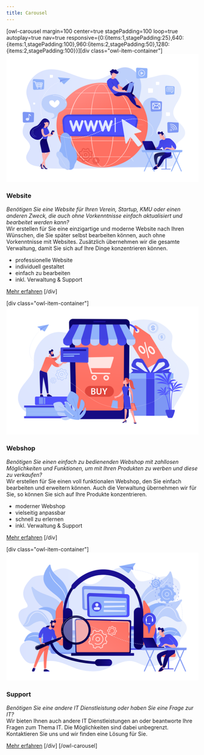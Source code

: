 ```yaml
---
title: Carousel
---
```


[owl-carousel margin=100 center=true stagePadding=100 loop=true autoplay=true nav=true responsive={0:{items:1,stagePadding:25},640:{items:1,stagePadding:100},960:{items:2,stagePadding:50},1280:{items:2,stagePadding:100}}][div class="owl-item-container"]
![Website Illustration](website.svg)
### Website
_Benötigen Sie eine Website für Ihren Verein, Startup, KMU oder einen anderen Zweck, die auch ohne Vorkenntnisse einfach aktualisiert und bearbeitet werden kann?_  
Wir erstellen für Sie eine einzigartige und moderne Website nach Ihren Wünschen, die Sie später selbst bearbeiten können, auch ohne Vorkenntnisse mit Websites. Zusätzlich übernehmen wir die gesamte Verwaltung, damit Sie sich auf Ihre Dinge konzentrieren können.
- professionelle Website
- individuell gestaltet
- einfach zu bearbeiten
- inkl. Verwaltung & Support

[Mehr erfahren](/dienstleistungen/website?classes=btn,btn-secondary,btn-lg)
[/div]

[div class="owl-item-container"]
![Webshop Illustration](webshop.svg)
### Webshop
_Benötigen Sie einen einfach zu bedienenden Webshop mit zahllosen Möglichkeiten und Funktionen, um mit Ihren Produkten zu werben und diese zu verkaufen?_  
Wir erstellen für Sie einen voll funktionalen Webshop, den Sie einfach bearbeiten und erweitern können. Auch die Verwaltung übernehmen wir für Sie, so können Sie sich auf Ihre Produkte konzentrieren.
- moderner Webshop
- vielseitig anpassbar
- schnell zu erlernen
- inkl. Verwaltung & Support

[Mehr erfahren](/dienstleistungen/webshop?classes=btn,btn-secondary,btn-lg)
[/div]

[div class="owl-item-container"]
![Support Illustration](support.svg)
### Support
_Benötigen Sie eine andere IT Dienstleistung oder haben Sie eine Frage zur IT?_  
Wir bieten Ihnen auch andere IT Dienstleistungen an oder beantworte Ihre Fragen zum Thema IT. Die Möglichkeiten sind dabei unbegrenzt. Kontaktieren Sie uns und wir finden eine Lösung für Sie.

[Mehr erfahren](/dienstleistungen/support?classes=btn,btn-secondary,btn-lg)
[/div]
[/owl-carousel]
